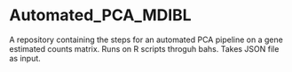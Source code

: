 # Automated_PCA_MDIBL
A repository containing the steps for an automated PCA pipeline on a gene estimated counts matrix. Runs on R scripts throguh bahs. Takes JSON file as input.
